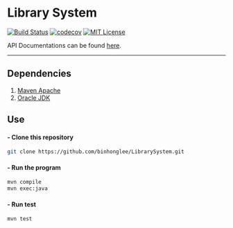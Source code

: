 # Library System

[![Build Status](https://travis-ci.org/binhonglee/LibrarySystem.svg?branch=master)](https://travis-ci.org/binhonglee/LibrarySystem)
[![codecov](https://codecov.io/gh/binhonglee/LibrarySystem/branch/master/graph/badge.svg)](https://codecov.io/gh/binhonglee/LibrarySystem)
[![MIT License](https://img.shields.io/badge/license-MIT-blue.svg)](https://github.com/binhonglee/LibrarySystem/blob/master/LICENSE)

API Documentations can be found [here](https://binhonglee.github.io/LibrarySystem/docs).

---

## Dependencies

1.  [Maven Apache](https://maven.apache.org/)
2.  [Oracle JDK](http://www.oracle.com/technetwork/java/javase/downloads/index.html)

## Use

#### - Clone this repository
```sh
git clone https://github.com/binhonglee/LibrarySystem.git
```

#### - Run the program
```sh
mvn compile
mvn exec:java
```

#### - Run test
```sh
mvn test
```
